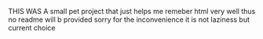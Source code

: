 THIS WAS A  small pet project that just helps me remeber html very well thus  no readme will b provided sorry for the inconvenience it is not laziness but current choice
